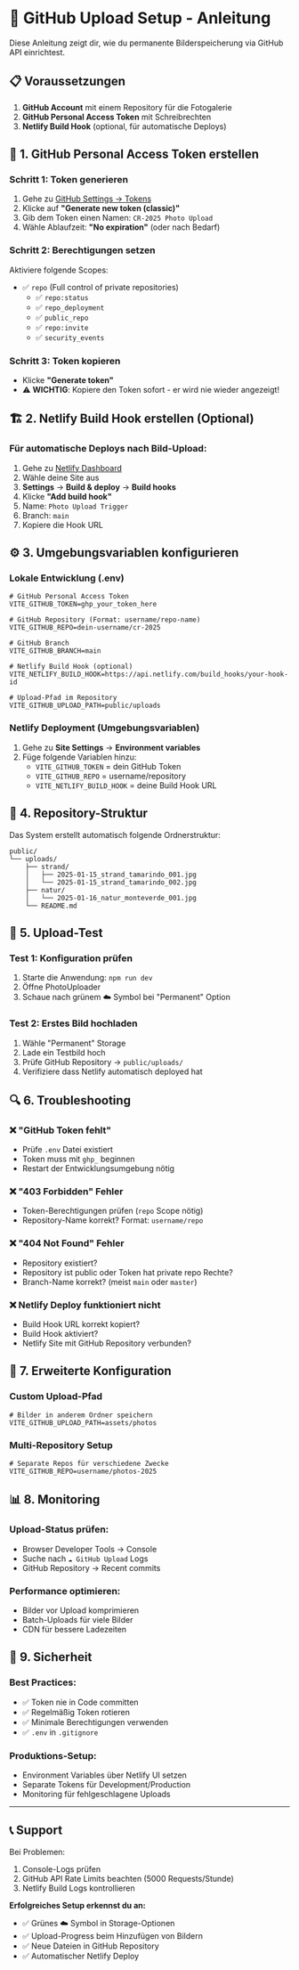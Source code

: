 # 🔧 GitHub Upload Setup - Anleitung

Diese Anleitung zeigt dir, wie du permanente Bilderspeicherung via GitHub API einrichtest.

## 📋 Voraussetzungen

1. **GitHub Account** mit einem Repository für die Fotogalerie
2. **GitHub Personal Access Token** mit Schreibrechten
3. **Netlify Build Hook** (optional, für automatische Deploys)

## 🔑 1. GitHub Personal Access Token erstellen

### Schritt 1: Token generieren
1. Gehe zu [GitHub Settings → Tokens](https://github.com/settings/tokens)
2. Klicke auf **"Generate new token (classic)"**
3. Gib dem Token einen Namen: `CR-2025 Photo Upload`
4. Wähle Ablaufzeit: **"No expiration"** (oder nach Bedarf)

### Schritt 2: Berechtigungen setzen
Aktiviere folgende Scopes:
- ✅ `repo` (Full control of private repositories)
  - ✅ `repo:status`
  - ✅ `repo_deployment` 
  - ✅ `public_repo`
  - ✅ `repo:invite`
  - ✅ `security_events`

### Schritt 3: Token kopieren
- Klicke **"Generate token"**
- ⚠️ **WICHTIG**: Kopiere den Token sofort - er wird nie wieder angezeigt!

## 🏗️ 2. Netlify Build Hook erstellen (Optional)

### Für automatische Deploys nach Bild-Upload:

1. Gehe zu [Netlify Dashboard](https://app.netlify.com/)
2. Wähle deine Site aus
3. **Settings** → **Build & deploy** → **Build hooks**
4. Klicke **"Add build hook"**
5. Name: `Photo Upload Trigger`
6. Branch: `main`
7. Kopiere die Hook URL

## ⚙️ 3. Umgebungsvariablen konfigurieren

### Lokale Entwicklung (.env)
```env
# GitHub Personal Access Token
VITE_GITHUB_TOKEN=ghp_your_token_here

# GitHub Repository (Format: username/repo-name)
VITE_GITHUB_REPO=dein-username/cr-2025

# GitHub Branch
VITE_GITHUB_BRANCH=main

# Netlify Build Hook (optional)
VITE_NETLIFY_BUILD_HOOK=https://api.netlify.com/build_hooks/your-hook-id

# Upload-Pfad im Repository
VITE_GITHUB_UPLOAD_PATH=public/uploads
```

### Netlify Deployment (Umgebungsvariablen)
1. Gehe zu **Site Settings** → **Environment variables**
2. Füge folgende Variablen hinzu:
   - `VITE_GITHUB_TOKEN` = dein GitHub Token
   - `VITE_GITHUB_REPO` = username/repository
   - `VITE_NETLIFY_BUILD_HOOK` = deine Build Hook URL

## 📁 4. Repository-Struktur

Das System erstellt automatisch folgende Ordnerstruktur:

```
public/
└── uploads/
    ├── strand/
    │   ├── 2025-01-15_strand_tamarindo_001.jpg
    │   └── 2025-01-15_strand_tamarindo_002.jpg
    ├── natur/
    │   └── 2025-01-16_natur_monteverde_001.jpg
    └── README.md
```

## 🧪 5. Upload-Test

### Test 1: Konfiguration prüfen
1. Starte die Anwendung: `npm run dev`
2. Öffne PhotoUploader
3. Schaue nach grünem ☁️ Symbol bei "Permanent" Option

### Test 2: Erstes Bild hochladen
1. Wähle "Permanent" Storage
2. Lade ein Testbild hoch
3. Prüfe GitHub Repository → `public/uploads/`
4. Verifiziere dass Netlify automatisch deployed hat

## 🔍 6. Troubleshooting

### ❌ "GitHub Token fehlt"
- Prüfe `.env` Datei existiert
- Token muss mit `ghp_` beginnen
- Restart der Entwicklungsumgebung nötig

### ❌ "403 Forbidden" Fehler
- Token-Berechtigungen prüfen (`repo` Scope nötig)
- Repository-Name korrekt? Format: `username/repo`

### ❌ "404 Not Found" Fehler  
- Repository existiert?
- Repository ist public oder Token hat private repo Rechte?
- Branch-Name korrekt? (meist `main` oder `master`)

### ❌ Netlify Deploy funktioniert nicht
- Build Hook URL korrekt kopiert?
- Build Hook aktiviert?
- Netlify Site mit GitHub Repository verbunden?

## 🚀 7. Erweiterte Konfiguration

### Custom Upload-Pfad
```env
# Bilder in anderem Ordner speichern
VITE_GITHUB_UPLOAD_PATH=assets/photos
```

### Multi-Repository Setup
```env
# Separate Repos für verschiedene Zwecke
VITE_GITHUB_REPO=username/photos-2025
```

## 📊 8. Monitoring

### Upload-Status prüfen:
- Browser Developer Tools → Console
- Suche nach `☁️ GitHub Upload` Logs
- GitHub Repository → Recent commits

### Performance optimieren:
- Bilder vor Upload komprimieren
- Batch-Uploads für viele Bilder
- CDN für bessere Ladezeiten

## 🔐 9. Sicherheit

### Best Practices:
- ✅ Token nie in Code committen
- ✅ Regelmäßig Token rotieren
- ✅ Minimale Berechtigungen verwenden
- ✅ `.env` in `.gitignore`

### Produktions-Setup:
- Environment Variables über Netlify UI setzen
- Separate Tokens für Development/Production
- Monitoring für fehlgeschlagene Uploads

---

## 📞 Support

Bei Problemen:
1. Console-Logs prüfen
2. GitHub API Rate Limits beachten (5000 Requests/Stunde)
3. Netlify Build Logs kontrollieren

**Erfolgreiches Setup erkennst du an:**
- ✅ Grünes ☁️ Symbol in Storage-Optionen
- ✅ Upload-Progress beim Hinzufügen von Bildern  
- ✅ Neue Dateien in GitHub Repository
- ✅ Automatischer Netlify Deploy
